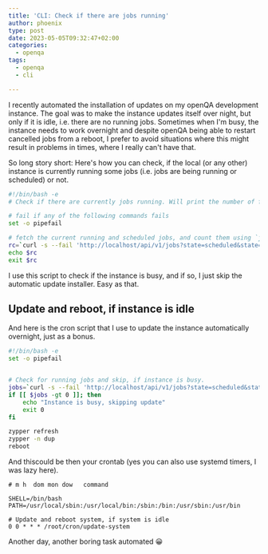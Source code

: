 ```yaml
---
title: 'CLI: Check if there are jobs running'
author: phoenix
type: post
date: 2023-05-05T09:32:47+02:00
categories:
  - openqa
tags:
  - openqa
  - cli

---
```

I recently automated the installation of updates on my openQA development instance. The goal was to make the instance updates itself over night, but only if it is idle, i.e. there are no running jobs. Sometimes when I'm busy, the instance needs to work overnight and despite openQA being able to restart cancelled jobs from a reboot, I prefer to avoid situations where this might result in problems in times, where I really can't have that.

So long story short: Here's how you can check, if the local (or any other) instance is currently running some jobs (i.e. jobs are being running or scheduled) or not.

```bash
#!/bin/bash -e
# Check if there are currently jobs running. Will print the number of found job and return with the same number as return value

# fail if any of the following commands fails
set -o pipefail

# fetch the current running and scheduled jobs, and count them using `jq`
rc=`curl -s --fail 'http://localhost/api/v1/jobs?state=scheduled&state=running' | jq -r '.jobs | length'`
echo $rc
exit $rc
```

I use this script to check if the instance is busy, and if so, I just skip the automatic update installer. Easy as that.

## Update and reboot, if instance is idle

And here is the cron script that I use to update the instance automatically overnight, just as a bonus.

```bash
#!/bin/bash -e
set -o pipefail


# Check for running jobs and skip, if instance is busy.
jobs=`curl -s --fail 'http://localhost/api/v1/jobs?state=scheduled&state=running' | jq -r '.jobs | length'`
if [[ $jobs -gt 0 ]]; then
    echo "Instance is busy, skipping update"
    exit 0
fi

zypper refresh
zypper -n dup
reboot
```

And thiscould be then your crontab (yes you can also use systemd timers, I was lazy here).

```
# m h  dom mon dow   command

SHELL=/bin/bash
PATH=/usr/local/sbin:/usr/local/bin:/sbin:/bin:/usr/sbin:/usr/bin

# Update and reboot system, if system is idle
0 0 * * * /root/cron/update-system
```

Another day, another boring task automated 😀
